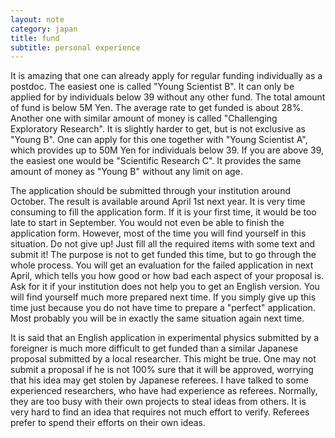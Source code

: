 ```yaml
---
layout: note
category: japan
title: fund
subtitle: personal experience
---
```


It is amazing that one can already apply for regular funding individually as a
postdoc. The easiest one is called "Young Scientist B". It can only be applied
for by individuals below 39 without any other fund. The total amount of fund is
below 5M Yen. The average rate to get funded is about 28%. Another one with
similar amount of money is called "Challenging Exploratory Research". It is
slightly harder to get, but is not exclusive as "Young B". One can apply for
this one together with "Young Scientist A", which provides up to 50M Yen for
individuals below 39. If you are above 39, the easiest one would be "Scientific
Research C". It provides the same amount of money as "Young B" without any
limit on age.

The application should be submitted through your institution around October.
The result is available around April 1st next year. It is very time consuming
to fill the application form. If it is your first time, it would be too late to
start in September. You would not even be able to finish the application form.
However, most of the time you will find yourself in this situation. Do not give
up! Just fill all the required items with some text and submit it! The purpose
is not to get funded this time, but to go through the whole process. You will
get an evaluation for the failed application in next April, which tells you how
good or how bad each aspect of your proposal is. Ask for it if your institution
does not help you to get an English version. You will find yourself much more
prepared next time. If you simply give up this time just because you do not
have time to prepare a "perfect" application. Most probably you will be in
exactly the same situation again next time.

It is said that an English application in experimental physics submitted by a
foreigner is much more difficult to get funded than a similar Japanese proposal
submitted by a local researcher. This might be true. One may not submit a
proposal if he is not 100% sure that it will be approved, worrying that his
idea may get stolen by Japanese referees. I have talked to some experienced
researchers, who have had experience as referees. Normally, they are too busy
with their own projects to steal ideas from others. It is very hard to find an
idea that requires not much effort to verify. Referees prefer to spend their
efforts on their own ideas.

